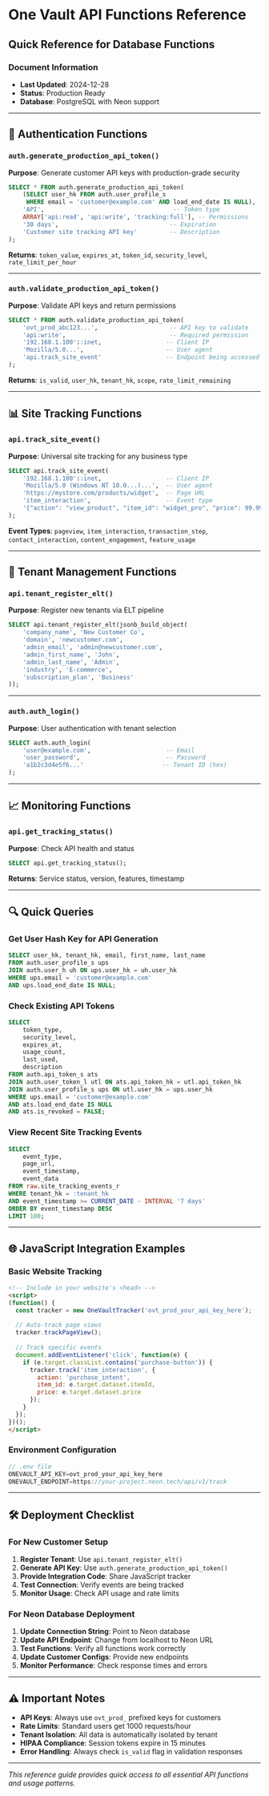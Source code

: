 # One Vault API Functions Reference
## Quick Reference for Database Functions

### Document Information
- **Last Updated**: 2024-12-28
- **Status**: Production Ready
- **Database**: PostgreSQL with Neon support

---

## 🔑 **Authentication Functions**

### `auth.generate_production_api_token()`
**Purpose**: Generate customer API keys with production-grade security

```sql
SELECT * FROM auth.generate_production_api_token(
    (SELECT user_hk FROM auth.user_profile_s 
     WHERE email = 'customer@example.com' AND load_end_date IS NULL),
    'API',                                    -- Token type
    ARRAY['api:read', 'api:write', 'tracking:full'], -- Permissions
    '30 days',                               -- Expiration
    'Customer site tracking API key'         -- Description
);
```

**Returns**: `token_value`, `expires_at`, `token_id`, `security_level`, `rate_limit_per_hour`

---

### `auth.validate_production_api_token()`
**Purpose**: Validate API keys and return permissions

```sql
SELECT * FROM auth.validate_production_api_token(
    'ovt_prod_abc123...',                    -- API key to validate
    'api:write',                             -- Required permission
    '192.168.1.100'::inet,                  -- Client IP
    'Mozilla/5.0...',                       -- User agent
    'api.track_site_event'                  -- Endpoint being accessed
);
```

**Returns**: `is_valid`, `user_hk`, `tenant_hk`, `scope`, `rate_limit_remaining`

---

## 📊 **Site Tracking Functions**

### `api.track_site_event()`
**Purpose**: Universal site tracking for any business type

```sql
SELECT api.track_site_event(
    '192.168.1.100'::inet,                  -- Client IP
    'Mozilla/5.0 (Windows NT 10.0...)...',  -- User agent
    'https://mystore.com/products/widget',  -- Page URL
    'item_interaction',                     -- Event type
    '{"action": "view_product", "item_id": "widget_pro", "price": 99.99}'::jsonb
);
```

**Event Types**: `pageview`, `item_interaction`, `transaction_step`, `contact_interaction`, `content_engagement`, `feature_usage`

---

## 🏢 **Tenant Management Functions**

### `api.tenant_register_elt()`
**Purpose**: Register new tenants via ELT pipeline

```sql
SELECT api.tenant_register_elt(jsonb_build_object(
    'company_name', 'New Customer Co',
    'domain', 'newcustomer.com',
    'admin_email', 'admin@newcustomer.com',
    'admin_first_name', 'John',
    'admin_last_name', 'Admin',
    'industry', 'E-commerce',
    'subscription_plan', 'Business'
));
```

---

### `auth.auth_login()`
**Purpose**: User authentication with tenant selection

```sql
SELECT auth.auth_login(
    'user@example.com',                     -- Email
    'user_password',                        -- Password
    'a1b2c3d4e5f6...'                      -- Tenant ID (hex)
);
```

---

## 📈 **Monitoring Functions**

### `api.get_tracking_status()`
**Purpose**: Check API health and status

```sql
SELECT api.get_tracking_status();
```

**Returns**: Service status, version, features, timestamp

---

## 🔍 **Quick Queries**

### Get User Hash Key for API Generation
```sql
SELECT user_hk, tenant_hk, email, first_name, last_name
FROM auth.user_profile_s ups
JOIN auth.user_h uh ON ups.user_hk = uh.user_hk
WHERE ups.email = 'customer@example.com'
AND ups.load_end_date IS NULL;
```

### Check Existing API Tokens
```sql
SELECT 
    token_type,
    security_level,
    expires_at,
    usage_count,
    last_used,
    description
FROM auth.api_token_s ats
JOIN auth.user_token_l utl ON ats.api_token_hk = utl.api_token_hk
JOIN auth.user_profile_s ups ON utl.user_hk = ups.user_hk
WHERE ups.email = 'customer@example.com'
AND ats.load_end_date IS NULL
AND ats.is_revoked = FALSE;
```

### View Recent Site Tracking Events
```sql
SELECT 
    event_type,
    page_url,
    event_timestamp,
    event_data
FROM raw.site_tracking_events_r
WHERE tenant_hk = :tenant_hk
AND event_timestamp >= CURRENT_DATE - INTERVAL '7 days'
ORDER BY event_timestamp DESC
LIMIT 100;
```

---

## 🌐 **JavaScript Integration Examples**

### Basic Website Tracking
```html
<!-- Include in your website's <head> -->
<script>
(function() {
  const tracker = new OneVaultTracker('ovt_prod_your_api_key_here');
  
  // Auto-track page views
  tracker.trackPageView();
  
  // Track specific events
  document.addEventListener('click', function(e) {
    if (e.target.classList.contains('purchase-button')) {
      tracker.track('item_interaction', {
        action: 'purchase_intent',
        item_id: e.target.dataset.itemId,
        price: e.target.dataset.price
      });
    }
  });
})();
</script>
```

### Environment Configuration
```javascript
// .env file
ONEVAULT_API_KEY=ovt_prod_your_api_key_here
ONEVAULT_ENDPOINT=https://your-project.neon.tech/api/v1/track
```

---

## 🛠️ **Deployment Checklist**

### For New Customer Setup
1. **Register Tenant**: Use `api.tenant_register_elt()`
2. **Generate API Key**: Use `auth.generate_production_api_token()`
3. **Provide Integration Code**: Share JavaScript tracker
4. **Test Connection**: Verify events are being tracked
5. **Monitor Usage**: Check API usage and rate limits

### For Neon Database Deployment
1. **Update Connection String**: Point to Neon database
2. **Update API Endpoint**: Change from localhost to Neon URL
3. **Test Functions**: Verify all functions work correctly
4. **Update Customer Configs**: Provide new endpoints
5. **Monitor Performance**: Check response times and errors

---

## ⚠️ **Important Notes**

- **API Keys**: Always use `ovt_prod_` prefixed keys for customers
- **Rate Limits**: Standard users get 1000 requests/hour
- **Tenant Isolation**: All data is automatically isolated by tenant
- **HIPAA Compliance**: Session tokens expire in 15 minutes
- **Error Handling**: Always check `is_valid` flag in validation responses

---

*This reference guide provides quick access to all essential API functions and usage patterns.* 